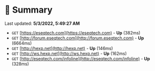 # 📖 Summary
Last updated: **5/3/2022, 5:49:27 AM**

- `GET` [https://eseqtech.com](https://eseqtech.com) - **Up** (382ms)
- `GET` [http://forum.eseqtech.com](http://forum.eseqtech.com) - **Up** (6664ms)
- `GET` [http://hexp.net](http://hexp.net) - **Up** (146ms)
- `GET` [http://ws.hexp.net](http://ws.hexp.net) - **Up** (162ms)
- `GET` [http://eseqtech.com/infoline](http://eseqtech.com/infoline) - **Up** (328ms)

